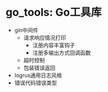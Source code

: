 # go_tools: Go工具库
- gin中间件
  - 请求响应情况打印
    - 注册内容丰富钩子
    - 注册多输出方式回调函数
  - 超时控制
  - 包装错误返回
- logrus通用日志风格
- 错误代码错误类型
